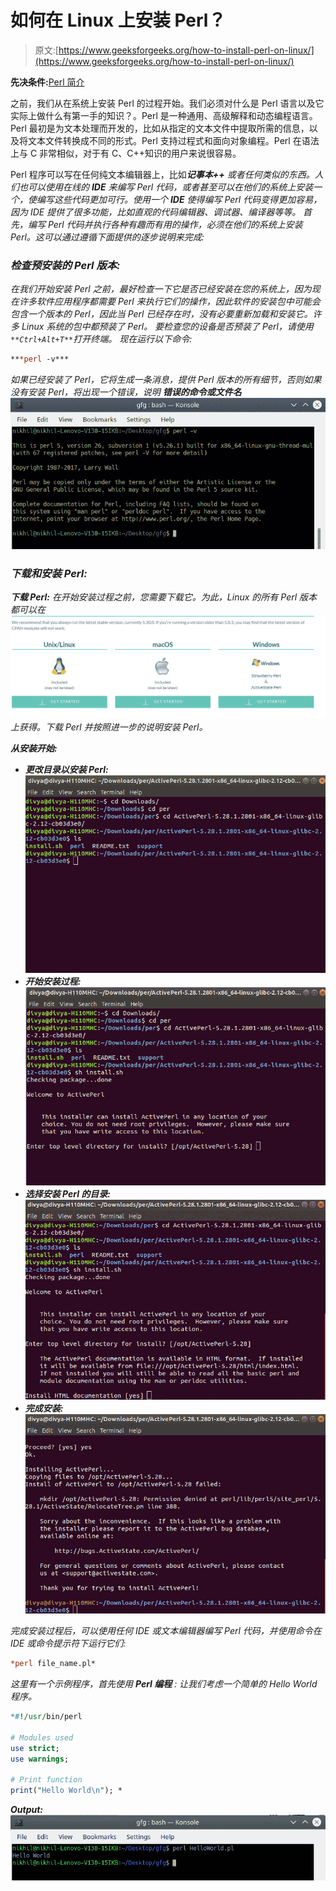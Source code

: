 # 如何在 Linux 上安装 Perl？

> 原文:[https://www.geeksforgeeks.org/how-to-install-perl-on-linux/](https://www.geeksforgeeks.org/how-to-install-perl-on-linux/)

**先决条件:**[Perl 简介](https://www.geeksforgeeks.org/introduction-to-perl/)

之前，我们从在系统上安装 Perl 的过程开始。我们必须对什么是 Perl 语言以及它实际上做什么有第一手的知识？。Perl 是一种通用、高级解释和动态编程语言。Perl 最初是为文本处理而开发的，比如从指定的文本文件中提取所需的信息，以及将文本文件转换成不同的形式。Perl 支持过程式和面向对象编程。Perl 在语法上与 C 非常相似，对于有 C、C++知识的用户来说很容易。

Perl 程序可以写在任何纯文本编辑器上，比如****记事本++*** 或者任何类似的东西。人们也可以使用在线的 **IDE** 来编写 Perl 代码，或者甚至可以在他们的系统上安装一个，使编写这些代码更加可行。使用一个 **IDE** 使得编写 Perl 代码变得更加容易，因为 IDE 提供了很多功能，比如直观的代码编辑器、调试器、编译器等等。
首先，编写 Perl 代码并执行各种有趣而有用的操作，必须在他们的系统上安装 Perl。这可以通过遵循下面提供的逐步说明来完成:*

### *检查预安装的 Perl 版本:*

*在我们开始安装 Perl 之前，最好检查一下它是否已经安装在您的系统上，因为现在许多软件应用程序都需要 Perl 来执行它们的操作，因此软件的安装包中可能会包含一个版本的 Perl，因此当 Perl 已经存在时，没有必要重新加载和安装它。许多 Linux 系统的包中都预装了 Perl。
要检查您的设备是否预装了 Perl，请使用`**Ctrl+Alt+T**`打开终端。
现在运行以下命令:*

```perl
***perl -v***
```

*如果已经安装了 Perl，它将生成一条消息，提供 Perl 版本的所有细节，否则如果没有安装 Perl，将出现一个错误，说明 ***错误的命令或文件名***
![Perl-Version-Check-Linux](img/6f423e0b1451d0078abdad1ad36df604.png)*

### *下载和安装 Perl:*

***下载 Perl:**
在开始安装过程之前，您需要下载它。为此，Linux 的所有 Perl 版本都可以在
![](img/f89805fbea3eca1b89a0e5da87bd4c46.png)
上获得。下载 Perl 并按照进一步的说明安装 Perl。*

***从安装开始:***

*   ***更改目录以安装 Perl:**
    ![](img/1e1f52fd545091762bccf78919d8fa18.png)*
*   ***开始安装过程:**
    ![](img/e2878710f49b91d45954cf3006fb3ac3.png)*
*   ***选择安装 Perl 的目录:**
    ![](img/a631c40ac06fe921c79cf8190cea5b9a.png)*
*   ***完成安装:**
    ![](img/032c1be3ba17f409707d216a2b98374f.png)*

*完成安装过程后，可以使用任何 IDE 或文本编辑器编写 Perl 代码，并使用命令在 IDE 或命令提示符下运行它们:*

```perl
*perl file_name.pl*
```

*这里有一个示例程序，首先使用 **Perl 编程** :
让我们考虑一个简单的 Hello World 程序。*

```perl
*#!/usr/bin/perl 

# Modules used 
use strict; 
use warnings; 

# Print function  
print("Hello World\n"); *
```

***Output:**![Hello-World-Program-Linux](img/039ef4214cd2df8d254966dc04dd5c58.png)*
